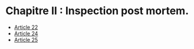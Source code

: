 # Chapitre II : Inspection post mortem.

- [Article 22](article-22.md)
- [Article 24](article-24.md)
- [Article 25](article-25.md)
